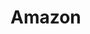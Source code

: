 # Amazon
<!DOCTYPE html>
<html lang="en">
<head>
    <meta charset="UTF-8">
    <meta name="viewport" content="width=device-width, initial-scale=1.0">
    <title>Amazon</title>
    <style>
        img{
           float: left; width: 200px; position: absolute; left: 70px top:300px;
        }
       
    </style>
</head>
<body>
    
    <h2 style=" color: aliceblue; background-color: rgb(35,47,62) ; width:550px ; height: auto; border-radius: 20px; border: 30px;" >Amazon.in</h2>
    <input style="position: absolute; left: 200px; top: 23px;" type="text" placeholder="search in amazon.in">
    <button style="position: absolute; left: 370px; top: 22px; background-color: rgb(255, 166, 0); cursor: pointer;">⌕</button>
    <img style="top: 140px; left: 50px;" src="61-r9zOKBCL._AC_UL600_SR600_600_-removebg-preview.jpg" alt="i phone 13" />
    <h5 style="position: absolute; top: 60px; left: 20px; "> Apple iPhone 13 (128GB) - Green</h2>
        <a style="position: absolute; top: 50px; left: 20px;" href="https://www.amazon.in/stores/Apple/page/88D59F86-9161-4804-A524-0A5B39CD714A?ref_=cm_sw_r_ud_ast_store_K340F2XPEF7JBGVV0QK1"> visit apple store </a>
        <h4 style="position: absolute; top: 80px; left: 40px;">200+ brought this month</h4>
    <h3 style="position: absolute; top: 370px; left:120px ; background-color: rgb(235, 68, 68); border-radius: 5px; ">-10%</h3>
<H3 style="position: absolute; top:370px ; left:50px ; ">₹ 45,000</H3>
<h4 style="position: absolute; top: 399px; left: 60px; text-decoration: line-through; ">MRP:₹49,000 </h3>
  <button style="position: absolute; top: 500px; left: 150px; background-color:rgb(255,153,0); width: 200px; height: 40px; border-radius: 20px; cursor: pointer; " >BUY NOW </button>
  <button style="position: absolute; top: 450px; left: 150px; background-color: rgb(255, 208, 0); width: 200px; height: 40px; border-radius: 20px; font: bold; cursor:pointer; " >ADD TO CART </button>
  <img style="left: 250px; width: 250px;top: 120px; height: 234px;" src="download-removebg-preview.jpg" alt="i phone 13">
  <p style="position: absolute; left: 300px; top: 60px;">★★★★★ 34,000</p>
  
  <h5 style="position: absolute; top: 550px; left: 40px;"> I PHONE 13
  </h5>
  <h5 style="position: absolute; top: 565px; left: 40px;"> RAM : 4 GB</h5>
<link rel="stylesheet" href="new.css">
<h5 style="position: absolute; top: 580px; left: 40px;"> STORAGE : 128GB</h5>
<h5 style="position: absolute; top: 540px; left: 40px;"> </h5>
<h5 style="position: absolute; top: 599px; left: 40px;"> PROCESSOR : BIONIC A15</h5>
<button href="https://amzn.in/d/6DG3lJO" style="position: absolute; left: 470px; border-radius: 30px; cursor: pointer;">🔗</button>
</body>
</html>
